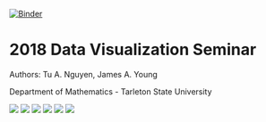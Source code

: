 [![Binder](https://mybinder.org/badge.svg)](https://mybinder.org/v2/gh/Tarleton-Math/M5364_17fl_Data_Mining1/master?filepath=Seminar%2FVisualization%20Seminar%2FVisualization-seminar.ipynb)

# 2018 Data Visualization Seminar

Authors: Tu A. Nguyen, James A. Young

Department of Mathematics - Tarleton State University

![](fig0.png)
![](fig1.png)
![](fig2.png)
![](fig3.png)
![](fig4.png)
![](fig5.png)
